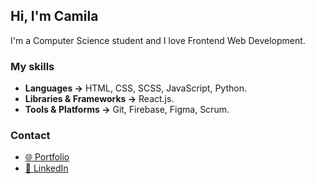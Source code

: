## Hi, I'm Camila

I'm a Computer Science student and I love Frontend Web Development.

### My skills

- **Languages →** HTML, CSS, SCSS, JavaScript, Python.
- **Libraries & Frameworks →** React.js.
- **Tools & Platforms →** Git, Firebase, Figma, Scrum.

### Contact

- [🌐 Portfolio](https://camilapaladines.netlify.app/)
- [👥 LinkedIn](https://www.linkedin.com/in/paladinescamila/)

<!--
**paladinescamila/paladinescamila** is a ✨ _special_ ✨ repository because its `README.md` (this file) appears on your GitHub profile.

Here are some ideas to get you started:

- 🔭 I’m currently working on ...
- 🌱 I’m currently learning ...
- 👯 I’m looking to collaborate on ...
- 🤔 I’m looking for help with ...
- 💬 Ask me about ...
- 📫 How to reach me: ...
- 😄 Pronouns: ...
- ⚡ Fun fact: ...

![GitHub stats](https://github-readme-stats.vercel.app/api?username=paladinescamila&show_icons=true&theme=dracula)
[![Top Langs](https://github-readme-stats.vercel.app/api/top-langs/?username=paladinescamila&layout=compact)](https://github.com/anuraghazra/github-readme-stats)
-->
